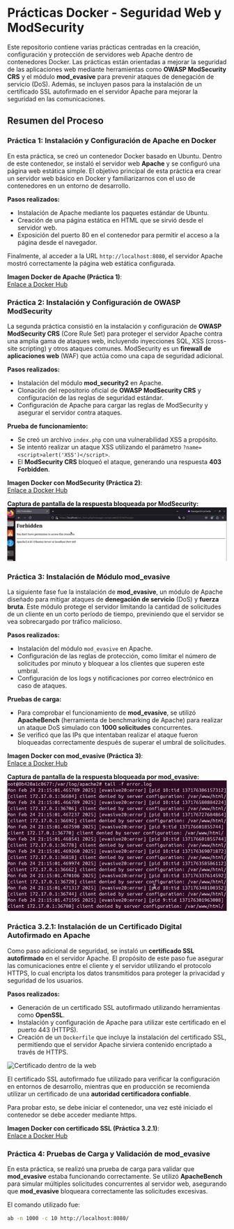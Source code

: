 # Prácticas Docker - Seguridad Web y ModSecurity

Este repositorio contiene varias prácticas centradas en la creación, configuración y protección de servidores web Apache dentro de contenedores Docker. Las prácticas están orientadas a mejorar la seguridad de las aplicaciones web mediante herramientas como **OWASP ModSecurity CRS** y el módulo **mod_evasive** para prevenir ataques de denegación de servicio (DoS). Además, se incluyen pasos para la instalación de un certificado SSL autofirmado en el servidor Apache para mejorar la seguridad en las comunicaciones.

## Resumen del Proceso

### Práctica 1: Instalación y Configuración de Apache en Docker

En esta práctica, se creó un contenedor Docker basado en Ubuntu. Dentro de este contenedor, se instaló el servidor web **Apache** y se configuró una página web estática simple. El objetivo principal de esta práctica era crear un servidor web básico en Docker y familiarizarnos con el uso de contenedores en un entorno de desarrollo.

**Pasos realizados:**
- Instalación de Apache mediante los paquetes estándar de Ubuntu.
- Creación de una página estática en HTML que se sirvió desde el servidor web.
- Exposición del puerto 80 en el contenedor para permitir el acceso a la página desde el navegador.

Finalmente, al acceder a la URL `http://localhost:8080`, el servidor Apache mostró correctamente la página web estática configurada.

**Imagen Docker de Apache (Práctica 1)**:  
[Enlace a Docker Hub](https://hub.docker.com/repository/docker/pps10198054/pr3.1.1/general)

### Práctica 2: Instalación y Configuración de OWASP ModSecurity

La segunda práctica consistió en la instalación y configuración de **OWASP ModSecurity CRS** (Core Rule Set) para proteger el servidor Apache contra una amplia gama de ataques web, incluyendo inyecciones SQL, XSS (cross-site scripting) y otros ataques comunes. ModSecurity es un **firewall de aplicaciones web** (WAF) que actúa como una capa de seguridad adicional.

**Pasos realizados:**
- Instalación del módulo **mod_security2** en Apache.
- Clonación del repositorio oficial de **OWASP ModSecurity CRS** y configuración de las reglas de seguridad estándar.
- Configuración de Apache para cargar las reglas de ModSecurity y asegurar el servidor contra ataques.

**Prueba de funcionamiento:**
- Se creó un archivo `index.php` con una vulnerabilidad XSS a propósito.
- Se intentó realizar un ataque XSS utilizando el parámetro `?name=<script>alert('XSS')</script>`.
- El **ModSecurity CRS** bloqueó el ataque, generando una respuesta **403 Forbidden**.

**Imagen Docker con ModSecurity (Práctica 2)**:  
[Enlace a Docker Hub](https://hub.docker.com/repository/docker/pps10198054/pr3.1.2/general)

**Captura de pantalla de la respuesta bloqueada por ModSecurity:**
![Respuesta bloqueada por ModSecurity](assets/pruebaWAF.png)

### Práctica 3: Instalación de Módulo mod_evasive

La siguiente fase fue la instalación de **mod_evasive**, un módulo de Apache diseñado para mitigar ataques de **denegación de servicio** (DoS) y **fuerza bruta**. Este módulo protege el servidor limitando la cantidad de solicitudes de un cliente en un corto período de tiempo, previniendo que el servidor se vea sobrecargado por tráfico malicioso.

**Pasos realizados:**
- Instalación del módulo `mod_evasive` en Apache.
- Configuración de las reglas de protección, como limitar el número de solicitudes por minuto y bloquear a los clientes que superen este umbral.
- Configuración de los logs y notificaciones por correo electrónico en caso de ataques.

**Pruebas de carga:**
- Para comprobar el funcionamiento de **mod_evasive**, se utilizó **ApacheBench** (herramienta de benchmarking de Apache) para realizar un ataque DoS simulado con **1000 solicitudes** concurrentes.
- Se verificó que las IPs que intentaban realizar el ataque fueron bloqueadas correctamente después de superar el umbral de solicitudes.

**Imagen Docker con mod_evasive (Práctica 3)**:  
[Enlace a Docker Hub](https://hub.docker.com/repository/docker/pps10198054/pr3.1.4/general)

**Captura de pantalla de la respuesta bloqueada por mod_evasive:**
![Respuesta bloqueada por mod_evasive](assets/validacionAtaqueDDos.png)

### Práctica 3.2.1: Instalación de un Certificado Digital Autofirmado en Apache

Como paso adicional de seguridad, se instaló un **certificado SSL autofirmado** en el servidor Apache. El propósito de este paso fue asegurar las comunicaciones entre el cliente y el servidor utilizando el protocolo HTTPS, lo cual encripta los datos transmitidos para proteger la privacidad y seguridad de los usuarios.

**Pasos realizados:**
- Generación de un certificado SSL autofirmado utilizando herramientas como **OpenSSL**.
- Instalación y configuración de Apache para utilizar este certificado en el puerto 443 (HTTPS).
- Creación de un `Dockerfile` que incluye la instalación del certificado SSL, permitiendo que el servidor Apache sirviera contenido encriptado a través de HTTPS.

![Certificado dentro de la web](images/certificado.png)

El certificado SSL autofirmado fue utilizado para verificar la configuración en entornos de desarrollo, mientras que en producción se recomienda utilizar un certificado de una **autoridad certificadora confiable**.

Para probar esto, se debe iniciar el contenedor, una vez esté iniciado el contenedor se debe acceder mediante https.

**Imagen Docker con certificado SSL (Práctica 3.2.1)**:  
[Enlace a Docker Hub](https://hub.docker.com/repository/docker/pps10198054/pr3.1.4/general)

### Práctica 4: Pruebas de Carga y Validación de mod_evasive

En esta práctica, se realizó una prueba de carga para validar que **mod_evasive** estaba funcionando correctamente. Se utilizó **ApacheBench** para simular múltiples solicitudes concurrentes al servidor web, asegurando que **mod_evasive** bloqueara correctamente las solicitudes excesivas.

El comando utilizado fue:

```bash
ab -n 1000 -c 10 http://localhost:8080/



